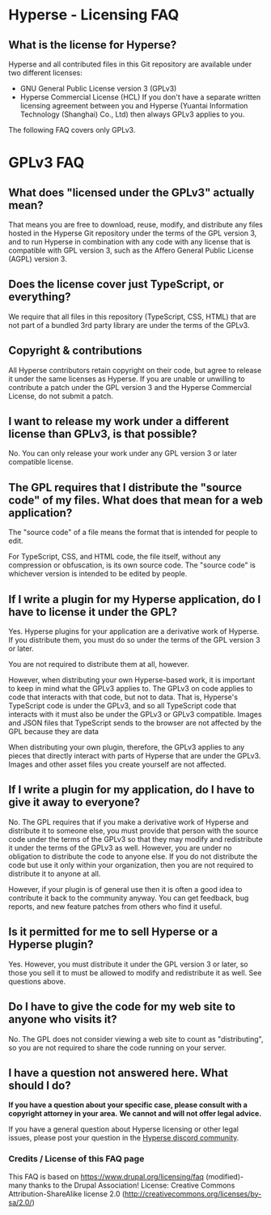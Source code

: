 # Hyperse - Licensing FAQ

## What is the license for Hyperse?

Hyperse and all contributed files in this Git repository are available under two different licenses:

* GNU General Public License version 3 (GPLv3)
* Hyperse Commercial License (HCL)
  If you don't have a separate written licensing agreement between you and Hyperse (Yuantai Information Technology (Shanghai) Co., Ltd) then always GPLv3 applies to you.

The following FAQ covers only GPLv3.

# GPLv3 FAQ

## What does "licensed under the GPLv3" actually mean?
That means you are free to download, reuse, modify, and distribute
any files hosted in the Hyperse Git repository under the terms of the GPL version 3, and to run Hyperse in
combination with any code with any license that is compatible with GPL version 3, such as the
Affero General Public License (AGPL) version 3.

## Does the license cover just TypeScript, or everything?
We require that all files in this repository (TypeScript, CSS, HTML) that are not part of a bundled 3rd party library are under the terms of the GPLv3.

## Copyright & contributions
All Hyperse contributors retain copyright on their code, but agree to release it under the same licenses as Hyperse.
If you are unable or unwilling to contribute a patch under the GPL version 3 and the Hyperse Commercial License, do not submit a patch.

## I want to release my work under a different license than GPLv3, is that possible?
No. You can only release your work under any GPL version 3 or later compatible license.

## The GPL requires that I distribute the "source code" of my files. What does that mean for a web application?
The "source code" of a file means the format that is intended for people to edit.

For TypeScript, CSS, and HTML code, the file itself, without any compression or obfuscation, is its own source code.
The "source code" is whichever version is intended to be edited by people.

## If I write a plugin for my Hyperse application, do I have to license it under the GPL?
Yes. Hyperse plugins for your application are a derivative work of Hyperse.
If you distribute them, you must do so under the terms of the GPL version 3 or later.

You are not required to distribute them at all, however.

However, when distributing your own Hyperse-based work, it is important to keep in mind what the GPLv3 applies to.
The GPLv3 on code applies to code that interacts with that code, but not to data.
That is, Hyperse's TypeScript code is under the GPLv3, and so all TypeScript code that interacts with it must also be
under the GPLv3 or GPLv3 compatible. Images and JSON files that TypeScript sends to the browser are not
affected by the GPL because they are data

When distributing your own plugin, therefore,
the GPLv3 applies to any pieces that directly interact with parts of Hyperse that are under the GPLv3.
Images and other asset files you create yourself are not affected.

## If I write a plugin for my application, do I have to give it away to everyone?
No. The GPL requires that if you make a derivative work of Hyperse and distribute it to someone else,
you must provide that person with the source code under the terms of the GPLv3 so that they may modify and redistribute
it under the terms of the GPLv3 as well. However, you are under no obligation to distribute the code to anyone else.
If you do not distribute the code but use it only within your organization,
then you are not required to distribute it to anyone at all.

However, if your plugin is of general use then it is often a good idea to contribute it back to the community anyway.
You can get feedback, bug reports, and new feature patches from others who find it useful.

## Is it permitted for me to sell Hyperse or a Hyperse plugin?
Yes. However, you must distribute it under the GPL version 3 or later,
so those you sell it to must be allowed to modify and redistribute it as well. See questions above.

## Do I have to give the code for my web site to anyone who visits it?

No. The GPL does not consider viewing a web site to count as "distributing",
so you are not required to share the code running on your server.

## I have a question not answered here. What should I do?
**If you have a question about your specific case, please consult with a copyright attorney in your area.**
**We cannot and will not offer legal advice.**

If you have a general question about Hyperse licensing or other legal issues,
please post your question in the [Hyperse discord community](https://www.hyperse.net/community).

### Credits / License of this FAQ page
This FAQ is based on https://www.drupal.org/licensing/faq (modified)- many thanks to the Drupal Association!
License: Creative Commons Attribution-ShareAlike license 2.0 (http://creativecommons.org/licenses/by-sa/2.0/)   
